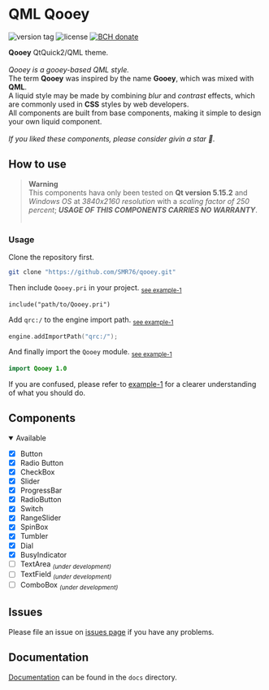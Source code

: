 # QML Qooey
<p><img src="https://img.shields.io/github/v/tag/smr76/qooey?sort=semver&label=version&labelColor=0bd&color=07b" alt="version tag">
<img src="https://img.shields.io/github/license/smr76/qooey?color=36b245" alt="license">
<a href="https://www.blockchain.com/bch/address/bitcoincash:qrnwtxsk79kv6mt2hv8zdxy3phkqpkmcxgjzqktwa3">
<img src="https://img.shields.io/badge/BCH-Donate-f0992e?logo=BitcoinCash&logoColor=f0992e" alt="BCH donate"></a></p>

**Qooey** QtQuick2/QML theme.<br><br>
*Qooey is a gooey-based QML style.*<br>
The term **Qooey** was inspired by the name **Gooey**, which was mixed with **QML**.<br>
A liquid style may be made by combining *blur* and *contrast* effects, which are commonly used in **CSS** styles by web developers.<br>
All components are built from base components, making it simple to design your own liquid component.<br><br>
*If you liked these components, please consider givin a star :star2:.*

<!-- ## Preview -->
<!-- <div align="center">&nbsp;
<img src="https://img.shields.io/badge/light-blue-49aaff">
<img src="https://img.shields.io/badge/dark-green-08d7a1"><br>
<img src="extra/preview/preview-1.webp" width="45%">
<img src="extra/preview/preview-2.webp" width="45%">
</div> -->

## How to use
> **Warning**<br>
> This components hava only been tested on **Qt version 5.15.2** and *Windows OS* at *3840x2160 resolution* with a *scaling factor of 250 percent*; ***USAGE OF THIS COMPONENTS CARRIES NO WARRANTY***.
> <br>&nbsp;

### Usage

Clone the repository first.
```bash
git clone "https://github.com/SMR76/qooey.git"
```

Then include `Qooey.pri` in your project. <sub>[see example-1](example/example-1/example-1.pro#L11)</sub>
```make
include("path/to/Qooey.pri")
```

Add `qrc:/` to the engine import path. <sub>[see example-1](example/example-1/main.cpp#L17)</sub>
```cpp
engine.addImportPath("qrc:/");
```

And finally import the `Qooey` module. <sub>[see example-1](example/example-1/main.qml#L6)</sub>
```qml
import Qooey 1.0
```

If you are confused, please refer to [example-1](example/example-1/) for a clearer understanding of what you should do.

## Components

<details open>
<summary> Available</summary>

- [x] Button
- [x] Radio Button
- [x] CheckBox
- [x] Slider
- [x] ProgressBar
- [x] RadioButton
- [x] Switch
- [x] RangeSlider
- [x] SpinBox
- [x] Tumbler
- [x] Dial
- [x] BusyIndicator
- [ ] TextArea <i><sub>(under development)</sub></i>
- [ ] TextField <i><sub>(under development)</sub></i>
- [ ] ComboBox <i><sub>(under development)</sub></i>

</details>

## Issues

Please file an issue on [issues page](https://github.com/SMR76/qooey/issues) if you have any problems.

## Documentation

[Documentation](docs/README.md) can be found in the `docs` directory.